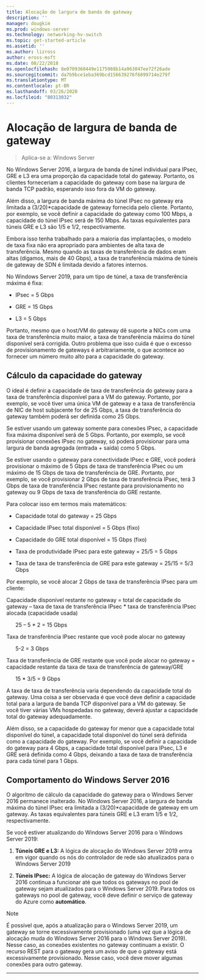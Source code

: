 ```yaml
---
title: Alocação de largura de banda de gateway
description: ''
manager: dougkim
ms.prod: windows-server
ms.technology: networking-hv-switch
ms.topic: get-started-article
ms.assetid: ''
ms.author: lizross
author: eross-msft
ms.date: 08/22/2018
ms.openlocfilehash: 8e0709360449e1175988b14a963047ee72f26ade
ms.sourcegitcommit: da7b9bce1eba369bcd156639276f6899714e279f
ms.translationtype: MT
ms.contentlocale: pt-BR
ms.lasthandoff: 03/26/2020
ms.locfileid: "80313032"
---
```

# <a name="gateway-bandwidth-allocation"></a>Alocação de largura de banda de gateway

>Aplica-se a: Windows Server

No Windows Server 2016, a largura de banda de túnel individual para IPsec, GRE e L3 era uma proporção da capacidade total do gateway. Portanto, os clientes forneceriam a capacidade do gateway com base na largura de banda TCP padrão, esperando isso fora da VM do gateway.

Além disso, a largura de banda máxima do túnel IPsec no gateway era limitada a (3/20)\*capacidade de gateway fornecida pelo cliente. Portanto, por exemplo, se você definir a capacidade do gateway como 100 Mbps, a capacidade do túnel IPsec será de 150 Mbps. As taxas equivalentes para túneis GRE e L3 são 1/5 e 1/2, respectivamente.

Embora isso tenha trabalhado para a maioria das implantações, o modelo de taxa fixa não era apropriado para ambientes de alta taxa de transferência. Mesmo quando as taxas de transferência de dados eram altas (digamos, mais de 40 Gbps), a taxa de transferência máxima de túneis de gateway de SDN é limitada devido a fatores internos.

No Windows Server 2019, para um tipo de túnel, a taxa de transferência máxima é fixa:

-   IPsec = 5 Gbps

-   GRE = 15 Gbps

-   L3 = 5 Gbps

Portanto, mesmo que o host/VM do gateway dê suporte a NICs com uma taxa de transferência muito maior, a taxa de transferência máxima do túnel disponível será corrigida. Outro problema que isso cuida é que o excesso de provisionamento de gateways é arbitrariamente, o que acontece ao fornecer um número muito alto para a capacidade do gateway.

## <a name="gateway-capacity-calculation"></a>Cálculo da capacidade do gateway

O ideal é definir a capacidade de taxa de transferência do gateway para a taxa de transferência disponível para a VM do gateway. Portanto, por exemplo, se você tiver uma única VM de gateway e a taxa de transferência de NIC de host subjacente for de 25 Gbps, a taxa de transferência do gateway também poderá ser definida como 25 Gbps.

Se estiver usando um gateway somente para conexões IPsec, a capacidade fixa máxima disponível será de 5 Gbps. Portanto, por exemplo, se você provisionar conexões IPsec no gateway, só poderá provisionar para uma largura de banda agregada (entrada + saída) como 5 Gbps.

Se estiver usando o gateway para conectividade IPsec e GRE, você poderá provisionar o máximo de 5 Gbps de taxa de transferência IPsec ou um máximo de 15 Gbps de taxa de transferência de GRE. Portanto, por exemplo, se você provisionar 2 Gbps de taxa de transferência IPsec, terá 3 Gbps de taxa de transferência IPsec restante para provisionamento no gateway ou 9 Gbps de taxa de transferência do GRE restante.

Para colocar isso em termos mais matemáticos:

- Capacidade total do gateway = 25 Gbps

- Capacidade IPsec total disponível = 5 Gbps (fixo)

- Capacidade do GRE total disponível = 15 Gbps (fixo)

- Taxa de produtividade IPsec para este gateway = 25/5 = 5 Gbps

- Taxa de taxa de transferência de GRE para este gateway = 25/15 = 5/3 Gbps

Por exemplo, se você alocar 2 Gbps de taxa de transferência IPsec para um cliente:

Capacidade disponível restante no gateway = total de capacidade do gateway – taxa de taxa de transferência IPsec * taxa de transferência IPsec alocada (capacidade usada)

&nbsp;&nbsp;&nbsp;&nbsp;&nbsp;&nbsp;25 – 5 * 2 = 15 Gbps

Taxa de transferência IPsec restante que você pode alocar no gateway 

&nbsp;&nbsp;&nbsp;&nbsp;&nbsp;&nbsp;5-2 = 3 Gbps

Taxa de transferência de GRE restante que você pode alocar no gateway = capacidade restante da taxa de taxa de transferência de gateway/GRE 

&nbsp;&nbsp;&nbsp;&nbsp;&nbsp;&nbsp;15 * 3/5 = 9 Gbps

A taxa de taxa de transferência varia dependendo da capacidade total do gateway. Uma coisa a ser observada é que você deve definir a capacidade total para a largura de banda TCP disponível para a VM do gateway. Se você tiver várias VMs hospedadas no gateway, deverá ajustar a capacidade total do gateway adequadamente.

Além disso, se a capacidade do gateway for menor que a capacidade total disponível do túnel, a capacidade total disponível do túnel será definida como a capacidade do gateway. Por exemplo, se você definir a capacidade do gateway para 4 Gbps, a capacidade total disponível para IPsec, L3 e GRE será definida como 4 Gbps, deixando a taxa de taxa de transferência para cada túnel para 1 Gbps.

## <a name="windows-server-2016-behavior"></a>Comportamento do Windows Server 2016

O algoritmo de cálculo da capacidade do gateway para o Windows Server 2016 permanece inalterado. No Windows Server 2016, a largura de banda máxima do túnel IPsec era limitada a (3/20)\*capacidade de gateway em um gateway. As taxas equivalentes para túneis GRE e L3 eram 1/5 e 1/2, respectivamente.

Se você estiver atualizando do Windows Server 2016 para o Windows Server 2019:

1.  **Túneis GRE e L3:** A lógica de alocação do Windows Server 2019 entra em vigor quando os nós do controlador de rede são atualizados para o Windows Server 2019

2.  **Túneis IPsec:** A lógica de alocação de gateway do Windows Server 2016 continua a funcionar até que todos os gateways no pool de gateway sejam atualizados para o Windows Server 2019. Para todos os gateways no pool de gateway, você deve definir o serviço de gateway do Azure como **automático**.

>[!NOTE]
>É possível que, após a atualização para o Windows Server 2019, um gateway se torne excessivamente provisionado (uma vez que a lógica de alocação muda do Windows Server 2016 para o Windows Server 2019). Nesse caso, as conexões existentes no gateway continuam a existir. O recurso REST para o gateway gera um aviso de que o gateway está excessivamente provisionado. Nesse caso, você deve mover algumas conexões para outro gateway.

---